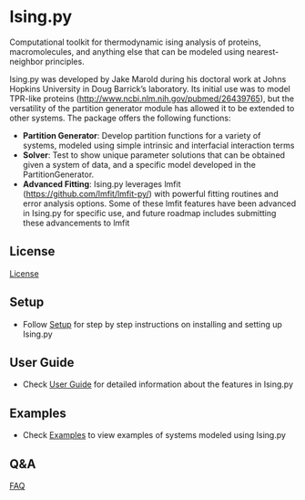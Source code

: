# Ising.py
Computational toolkit for thermodynamic ising analysis of proteins, macromolecules, and anything else that can be modeled using nearest-neighbor principles. 

Ising.py was developed by Jake Marold during his doctoral work at Johns Hopkins University in Doug Barrick’s laboratory. Its initial use was to model TPR-like proteins (http://www.ncbi.nlm.nih.gov/pubmed/26439765), but the versatility of the partition generator module has allowed it to be extended to other systems. The package offers the following functions:

* **Partition Generator**: Develop partition functions for a variety of systems, modeled using simple intrinsic and interfacial interaction terms
* **Solver**: Test to show unique parameter solutions that can be obtained given a system of data, and a specific model developed in the PartitionGenerator.
* **Advanced Fitting**: Ising.py leverages lmfit (https://github.com/lmfit/lmfit-py/) with powerful fitting routines and error analysis options. Some of these lmfit features have been advanced in Ising.py for specific use, and future roadmap includes submitting these advancements to lmfit

## License
[License](LICENSE)

## Setup
* Follow [Setup](docs/getting_started/setup.md) for step by step instructions on installing and setting up Ising.py

## User Guide
* Check [User Guide](docs/getting_started/userguide.md) for detailed information about the features in Ising.py

## Examples
* Check [Examples](docs/getting_started/examples.md) to view examples of systems modeled using Ising.py

## Q&A
[FAQ](FAQ.md)